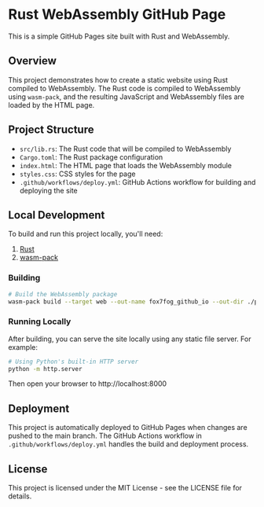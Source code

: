 # Rust WebAssembly GitHub Page

This is a simple GitHub Pages site built with Rust and WebAssembly.

## Overview

This project demonstrates how to create a static website using Rust compiled to WebAssembly. The Rust code is compiled to WebAssembly using `wasm-pack`, and the resulting JavaScript and WebAssembly files are loaded by the HTML page.

## Project Structure

- `src/lib.rs`: The Rust code that will be compiled to WebAssembly
- `Cargo.toml`: The Rust package configuration
- `index.html`: The HTML page that loads the WebAssembly module
- `styles.css`: CSS styles for the page
- `.github/workflows/deploy.yml`: GitHub Actions workflow for building and deploying the site

## Local Development

To build and run this project locally, you'll need:

1. [Rust](https://www.rust-lang.org/tools/install)
2. [wasm-pack](https://rustwasm.github.io/wasm-pack/installer/)

### Building

```bash
# Build the WebAssembly package
wasm-pack build --target web --out-name fox7fog_github_io --out-dir ./pkg
```

### Running Locally

After building, you can serve the site locally using any static file server. For example:

```bash
# Using Python's built-in HTTP server
python -m http.server
```

Then open your browser to http://localhost:8000

## Deployment

This project is automatically deployed to GitHub Pages when changes are pushed to the main branch. The GitHub Actions workflow in `.github/workflows/deploy.yml` handles the build and deployment process.

## License

This project is licensed under the MIT License - see the LICENSE file for details.